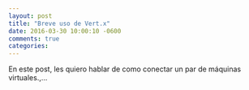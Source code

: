 ```yaml
---
layout: post
title: "Breve uso de Vert.x"
date: 2016-03-30 10:00:10 -0600
comments: true
categories:
---
```


En este post, les quiero hablar de como conectar un par de máquinas virtuales.,...
